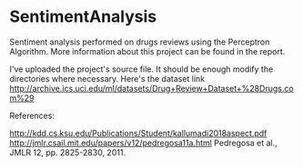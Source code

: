 # SentimentAnalysis
Sentiment analysis performed on drugs reviews using the Perceptron Algorithm.
More information about this project can be found in the report.

I've uploaded the project's source file. It should be enough modify the directories where necessary. Here's the dataset link http://archive.ics.uci.edu/ml/datasets/Drug+Review+Dataset+%28Drugs.com%29

References:

http://kdd.cs.ksu.edu/Publications/Student/kallumadi2018aspect.pdf
http://jmlr.csail.mit.edu/papers/v12/pedregosa11a.html  Pedregosa et al., JMLR 12, pp. 2825-2830, 2011.
